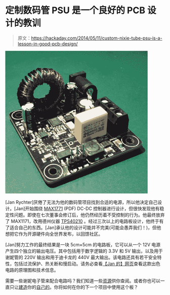 # 定制数码管 PSU 是一个良好的 PCB 设计的教训

> 原文：<https://hackaday.com/2014/05/11/custom-nixie-tube-psu-is-a-lesson-in-good-pcb-design/>

![Nixie HVPSU](img/901d6501c5daf025ac3fd37592b946dc.png)

[Jan Rychter]厌倦了无法为他的数码管项目找到合适的电源，所以他决定自己设计。[Jan]开始围绕 [MAX1771](http://datasheets.maximintegrated.com/en/ds/MAX1771.pdf "MAX1771") (PDF) DC-DC 控制器进行设计，但很快发现他有稳定性问题。即使在七次董事会修订后，他仍然经历着不受控制的行为。他最终放弃了 MAX1171，改用德州仪器 [TPS40210](http://www.ti.com/product/tps40210 "40210") 。经过三次以上的电路板设计，他终于有了适合自己的东西。[Jan]承认他的设计可能并不完美(可能会愚弄我们！)，但他想把它作为开源硬件向全世界发布，以回馈社区。

[Jan]努力工作的最终结果是一块 5cm×5cm 的电路板，它可以从一个 12V 电源产生四个独立的输出电压。其中包括用于数字逻辑的 3.3V 和 5V 输出，以及用于谢妮管的 220V 输出和用于迪卡龙的 440V 最大输出。该电路还具有若干安全特性，包括过流保护、热关断和慢启动。请务必查看[【Jan 的】网页](http://jan.rychter.com/high-voltage-power-supply-for-nixie-tube-projects "Jan's webpage")查看这款出色电路的原理图和技术信息。

需要一些谢妮电子管来配合电路吗？我们知道一些[资源](http://hackaday.com/2009/12/18/need-to-source-nixie-tubes/ "Nixie sources")供你查阅。或者你也可以一直只让[建造](http://hackaday.com/2013/11/07/homemade-nixie-tubes/ "DIY nixie tubes")你的[自己的](http://hackaday.com/2010/07/27/making-nixie-tubes-at-home/ "DIY nixie tubes")。你将如何在你的下一个项目中使用这个板？